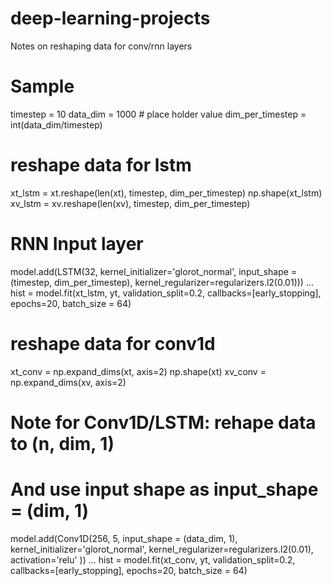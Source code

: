 # deep-learning-projects

Notes on reshaping data for conv/rnn layers

# Sample
timestep = 10
data_dim = 1000 # place holder value
dim_per_timestep = int(data_dim/timestep)

# reshape data for lstm
xt_lstm = xt.reshape(len(xt), timestep, dim_per_timestep)
np.shape(xt_lstm)
xv_lstm = xv.reshape(len(xv), timestep, dim_per_timestep)

# RNN Input layer
model.add(LSTM(32, kernel_initializer='glorot_normal', input_shape = (timestep, dim_per_timestep),
            kernel_regularizer=regularizers.l2(0.01)))
...
hist = model.fit(xt_lstm, yt, validation_split=0.2, callbacks=[early_stopping],
            epochs=20, batch_size = 64)

# reshape data for conv1d
xt_conv = np.expand_dims(xt, axis=2)
np.shape(xt)
xv_conv = np.expand_dims(xv, axis=2)

# Note for Conv1D/LSTM: rehape data to (n, dim, 1)
# And use input shape as input_shape = (dim, 1)

model.add(Conv1D(256, 5, input_shape = (data_dim, 1), kernel_initializer='glorot_normal',
                  kernel_regularizer=regularizers.l2(0.01), activation='relu' ))
...
hist = model.fit(xt_conv, yt, validation_split=0.2, callbacks=[early_stopping],
            epochs=20, batch_size = 64)
